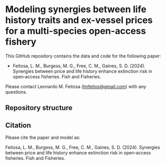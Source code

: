 # Modeling synergies between life history traits and ex-vessel prices for a multi-species open-access fishery

This GitHub repository contains the data and code for the following paper:
- Feitosa, L. M., Burgess, M. G., Free, C. M., Gaines, S. D. (2024). Synergies between price and life history enhance extinction risk in open‐access fisheries. Fish and Fisheries.

Please contact Leonardo M. Feitosa (lmfeitos@gmail.com) with any questions.

## Repository structure

## Citation
Please cite the paper and model as:

Feitosa, L. M., Burgess, M. G., Free, C. M., Gaines, S. D. (2024). Synergies between price and life history enhance extinction risk in open‐access fisheries. Fish and Fisheries.
